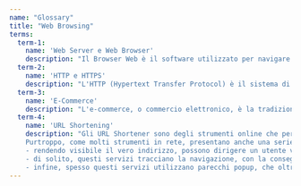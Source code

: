 ```yaml
---
name: "Glossary"
title: "Web Browsing"
terms:
  term-1:
    name: 'Web Server e Web Browser' 
    description: "Il Browser Web è il software utilizzato per navigare su internet. Potresti conoscerlo sotto il nome di Safari o Internet Explorer ma ce ne sono moltii altri e diversi tra loro. Il suo funzionamento è molto semplice: inserendo l'indirizzo web del sito che vuoi visitare (quella serie di caratteri formata da www... chiamata anche Uniform Resource Locator o più facilmente <b>URL</b>), il browser ti consentirà di visualizzarlo. Un sito web può essere anche un negozio online (e-commerce) o il giornale dove leggi le notizie quotidianamente."
  term-2:
    name: 'HTTP e HTTPS'
    description: "L'HTTP (Hypertext Transfer Protocol) è il sistema di comunicazione utilizzato dai siti web per la trasmissione di informazioni. Il suo sistema sicuro si chiama HTTPS dove la S sta per Secure (sicuro in inglese). La tramissione dei dati normalmente è detta 'in chiaro', significa che quando inserisci la carta di credito su un sito in HTTP per acquistare le tue nuove scarpe, tutta la strada che fa la tua carta di credito è leggibile da chiunque, anche dal signor Malintenzionati! Mentre un sito in HTTPS protegge i dati della tua carta di credito fino a destinazione, è come se quel dato venisse chiuso in un contenitore sigillato da un lucchetto che solo il ricevente può aprire."
  term-3:
    name: 'E-Commerce'
    description: "L'e-commerce, o commercio elettronico, è la tradizionale forma di acquisto di beni o servizi trasferita su internet. I siti di e-commerce sono dei veri e propri negozi onlinde dove le transazioni in denaro vengono effettuate in maniera completamente elettronica. Questo genere di siti e servizi possono essere particolarmente critici dal punto di vista della sicurezza, perché sono quelli su cui si utilizzano i propri dati personali e della propria carta di credito: per questo motivo sono quelli su  cui bisogna fare più attenzione."
  term-4:
    name: 'URL Shortening'
    description: "Gli URL Shortener sono degli strumenti online che permettono di comprimere e personalizzare gli URL, gli indirizzi usati per identificare i siti internet. Tramite questi strumenti è possibile accorciare link molto lunghi, composti da tantissimi caratteri, come <b>https;//www,sito.com/''?parametroUTM=tag20%xx20%valore&</b> in link molto più brevi come <b>http;//xyz.com/1234</b>, facili da ricordare e da utilizzare, ad esempio negli istant messaging o sui social.<br>
	Purtroppo, come molti strumenti in rete, presentano anche una serie di svantaggi e possono essere utilizzati in modo malevolo, creando una serie di problem di sicurezza e di privacy: <br><br>
	- rendendo visibile il vero indirizzo, possono dirigere un utente verso siti pericolosi, con contenuti non appropriati, malware o pagine deliberatamente create con fini ostili;<br>
	- di solito, questi servizi tracciano la navigazione, con la conseguente perdita di privacy per l'utente;<br>
	- infine, spesso questi servizi utilizzano parecchi popup, che oltre a essere noiosi, sono essi stessi un rischio per la sicurezza e possono contenere codice malevolo."	
---
```

